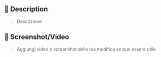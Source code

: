 <!---
Grazie per la tua  Pull Request 💖!

Per favore, prima di pubblicarla tieni presente queste cose:
- descrivi brevemente le tue modifiche
- cerca di creare brevi PR
- fai in modo che la tua PR faccia una sola cosa. 

Se la tua PR e' grande o fa piu di una cosa, prova a creare piu PR separate.
In questo modo, le review saranno piu veloci e in caso di problemi, possiamo tornare indietro facilmente.
-->

## 📝 Description

> Descrizione

## 🎥 Screenshot/Video

> Aggiungi video o screenshot della tua modifica se puo essere utile
